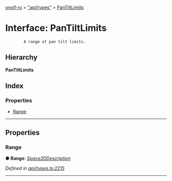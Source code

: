 [onvif-rx](../README.md) > ["api/types"](../modules/_api_types_.md) > [PanTiltLimits](../interfaces/_api_types_.pantiltlimits.md)

# Interface: PanTiltLimits

```
        A range of pan tilt limits.
```

## Hierarchy

**PanTiltLimits**

## Index

### Properties

* [Range](_api_types_.pantiltlimits.md#range)

---

## Properties

<a id="range"></a>

###  Range

**● Range**: *[Space2DDescription](_api_types_.space2ddescription.md)*

*Defined in [api/types.ts:2215](https://github.com/patrickmichalina/onvif-rx/blob/1596479/src/api/types.ts#L2215)*

___


